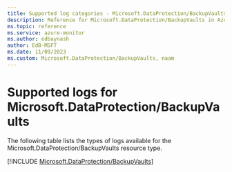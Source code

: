```yaml
---
title: Supported log categories - Microsoft.DataProtection/BackupVaults
description: Reference for Microsoft.DataProtection/BackupVaults in Azure Monitor Logs.
ms.topic: reference
ms.service: azure-monitor
ms.author: edbaynash
author: EdB-MSFT
ms.date: 11/09/2023
ms.custom: Microsoft.DataProtection/BackupVaults, naam
---
```





# Supported logs for Microsoft.DataProtection/BackupVaults  
The following table lists the types of logs available for the Microsoft.DataProtection/BackupVaults resource type.
  
  
[!INCLUDE [Microsoft.DataProtection/BackupVaults](./includes/microsoft-dataprotection-backupvaults-logs-include.md)]
  
